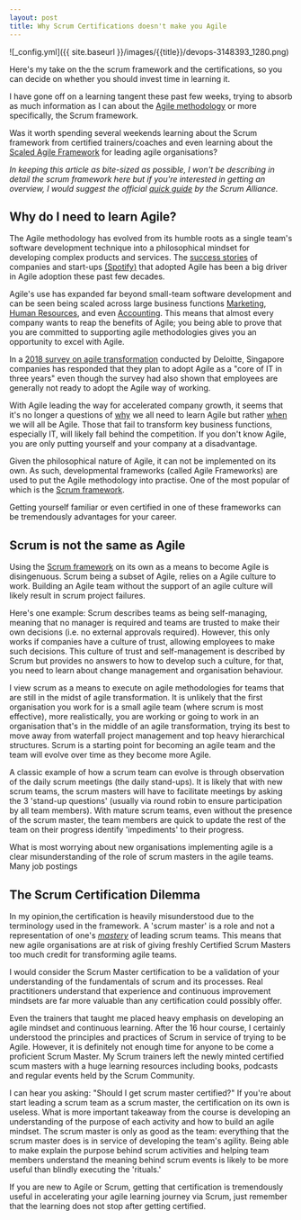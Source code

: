 ```yaml
---
layout: post
title: Why Scrum Certifications doesn't make you Agile
---
```


![_config.yml]({{ site.baseurl }}/images/{{title}}/devops-3148393_1280.png)

Here's my take on the the scrum framework and the certifications, so you can decide on whether you should invest time in learning it.

I have gone off on a learning tangent these past few weeks, trying to absorb as much information as I can about the [Agile methodology](https://agilemanifesto.org/) or more specifically, the Scrum framework. 

Was it worth spending several weekends learning about the Scrum framework from certified trainers/coaches and even learning about the [Scaled Agile Framework](https://www.scaledagileframework.com/) for leading agile organisations?

*In keeping this article as bite-sized as possible, I won't be describing in detail the scrum framework here but if you're interested in getting an overview, I would suggest the official [quick guide](https://resources.scrumalliance.org/Article/quick-guide-things-scrum) by the Scrum Alliance.*

## Why do I need to learn Agile?

The Agile methodology has evolved from its humble roots as a single team's software development technique into a philosophical mindset for developing complex products and services. The [success stories](https://hbr.org/2016/05/embracing-agile) of companies and  start-ups [(Spotify)](https://www.pmtoday.co.uk/spotify-scaling-agile-model/) that adopted Agile has been a big driver in Agile adoption these past few decades. 

Agile's use has expanded far beyond small-team software development and can be seen being scaled across large business functions [Marketing](https://www.mckinsey.com/business-functions/marketing-and-sales/our-insights/agile-marketing-a-step-by-step-guide), [Human Resources](https://hbr.org/2018/03/hr-goes-agile), and even [Accounting](https://www.linkedin.com/pulse/how-do-we-create-agile-fpa-department-anders-liu-lindberg/). This means that almost every company wants to reap the benefits of Agile; you being able to prove that you are committed to supporting agile methodologies gives you an opportunity to excel with Agile.

In a [2018 survey on agile transformation](https://assets.kpmg/content/dam/kpmg/be/pdf/2019/11/agile-transformation.pdf) conducted by Deloitte, Singapore companies has responded that they plan to adopt Agile as a "core of IT in three years" even though the survey had also shown that employees are generally not ready to adopt the Agile way of working. 

With Agile leading the way for accelerated company growth, it seems that it's no longer a questions of <u>why</u> we all need to learn Agile but rather <u>when</u> we will all be Agile. Those that fail to transform key business functions, especially IT, will likely fall behind the competition. If you don't know Agile, you are only putting yourself and your company at a disadvantage.

Given the philosophical nature of Agile, it can not be implemented on its own. As such, developmental frameworks (called Agile Frameworks) are used to put the Agile methodology into practise. One of the most popular of which is the  [Scrum framework](https://scrumguides.org/scrum-guide.html).

Getting yourself familiar or even certified in one of these frameworks can be tremendously advantages for your career.

## Scrum is not the same as Agile

Using the [Scrum framework](https://scrumguides.org/scrum-guide.html) on its own as a means to become Agile is disingenuous. Scrum being a subset of Agile, relies on a Agile culture to work. Building an Agile team without the support of an agile culture will likely result in scrum project failures. 

Here's one example: Scrum describes teams as being self-managing, meaning that no manager is required and teams are trusted to make their own decisions (i.e. no external approvals required).    However, this only works if companies have a culture of trust, allowing employees to make such decisions. This culture of trust and self-management is described by Scrum but provides no answers to how to develop such a culture, for that, you need to learn about change management and organisation behaviour. 

I view scrum as a means to execute on agile methodologies for teams that are still in the midst of agile transformation. It is unlikely that the first organisation you work for is a small agile team (where scrum is most effective), more realistically, you are working or going to work in an organisation that's in the middle of an agile transformation, trying its best to move away from waterfall project management and top heavy hierarchical structures. Scrum is a starting point for becoming an agile team and the team will evolve over time as they become more Agile.

A classic example of how a scrum team can evolve is through observation of the daily scrum meetings (the daily stand-ups). It is likely that with new scrum teams, the scrum masters will have to facilitate meetings by asking the 3 'stand-up questions' (usually via round robin to ensure participation by all team members). With mature scrum teams, even without the presence of the scrum master, the team members are quick to update the rest of the team on their progress identify 'impediments' to their progress.

What is most worrying about new organisations implementing agile is a clear misunderstanding of the role of scrum masters in the agile teams. Many job postings 

## The Scrum Certification Dilemma

In my opinion,the certification is heavily misunderstood due to the terminology used in the framework. A 'scrum master' is a role and not a representation of one's *<u>mastery</u>* of leading scrum teams.  This means that new agile organisations are at risk of giving freshly Certified Scrum Masters too much credit for transforming agile teams.

I would consider the Scrum Master certification to be a validation of your understanding of the fundamentals of scrum and its processes. Real practitioners understand that experience and continuous improvement mindsets are far more valuable than any certification could possibly offer. 

Even the trainers that taught me placed heavy emphasis on developing an agile mindset and continuous learning. After the 16 hour course, I certainly understood the principles and practices of Scrum in service of trying to be Agile. However, it is definitely not enough time  for anyone to be come a proficient Scrum Master. My Scrum trainers left the newly minted certified scum masters with a huge learning resources including books, podcasts and regular events held by the Scrum Community.

I can hear you asking: "Should I get scrum master certified?" If you're about start leading a scrum team as a scrum master, the certification on its own is useless. What is more important takeaway from the course is developing an understanding of the purpose of each activity and how to build an agile mindset. The scrum master is only as good as the team: everything that the scrum master does is in service of developing the team's agility. Being able to make explain the purpose behind scrum activities and helping team members understand the meaning behind scrum events is likely to be more useful than blindly executing the 'rituals.'

If you are new to Agile or Scrum, getting that certification is tremendously useful in accelerating your agile learning journey via Scrum, just remember that the learning does not stop after getting certified.
